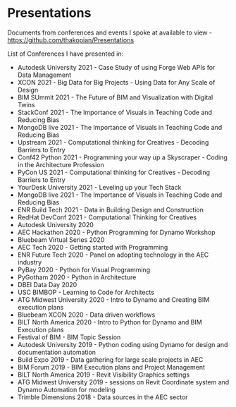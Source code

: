 # Presentations
Documents from conferences and events I spoke at available to view - https://github.com/thakopian/Presentations

List of Conferences I have presented in:


<ul>
<li>Autodesk University 2021 - Case Study of using Forge Web APIs for Data Management</li>
<li>XCON 2021 - Big Data for Big Projects - Using Data for Any Scale of Design</li>
<li>BIM SUmmit 2021 - The Future of BIM and Visualization with Digital Twins</li>
<li>StackConf 2021 - The Importance of Visuals in Teaching Code and Reducing Bias</li>
<li>MongoDB live 2021 - The Importance of Visuals in Teaching Code and Reducing Bias</li>
<li>Upstream 2021 - Computational thinking for Creatives - Decoding Barriers to Entry</li>
<li>Conf42 Python 2021 - Programming your way up a Skyscraper - Coding in the Architecture Profession</li>
<li>PyCon US 2021 - Computational thinking for Creatives - Decoding Barriers to Entry</li>
<li>YourDesk University 2021 - Leveling up your Tech Stack</li>
<li>MongoDB live 2021 - The Importance of Visuals in Teaching Code and Reducing Bias</li>
<li>ENR Build Tech 2021 - Data in Building Design and Construction</li>
<li>RedHat DevConf 2021 - Computational Thinking for Creatives</li>
<li>Autodesk University 2020</li>
<li>AEC Hackathon 2020 - Python Programming for Dynamo Workshop</li>
<li>Bluebeam Virtual Series 2020</li>
<li>AEC Tech 2020 - Getting started with Programming</li>
<li>ENR Future Tech 2020 - Panel on adopting technology in the AEC industry</li>
<li>PyBay 2020 - Python for Visual Programming</li>
<li>PyGotham 2020 - Python in Architecture</li>
<li>DBEI Data Day 2020</li>
<li>USC BIMBOP - Learning to Code for Architects</li>
<li>ATG Midwest University 2020 - Intro to Dynamo and Creating BIM execution plans</li>
<li>Bluebeam XCON 2020 - Data driven workflows</li>
<li>BILT North America 2020 - Intro to Python for Dynamo and BIM Execution plans</li>
<li>Festival of BIM - BIM Topic Session</li>
<li>Autodesk University 2019 - Python coding using Dynamo for design and documentation automation</li>
<li>Build Expo 2019 - Data gathering for large scale projects in AEC</li>
<li>BIM Forum 2019 - BIM Execution plans and Project Management</li>
<li>BILT North America 2019 - Revit Visibility Graphics settings</li>
<li>ATG Midwest University 2019 - sessions on Revit Coordinate system and Dynamo Automation for modeling</li>
<li>Trimble Dimensions 2018 - Data sources in the AEC sector</li>
</ul>

